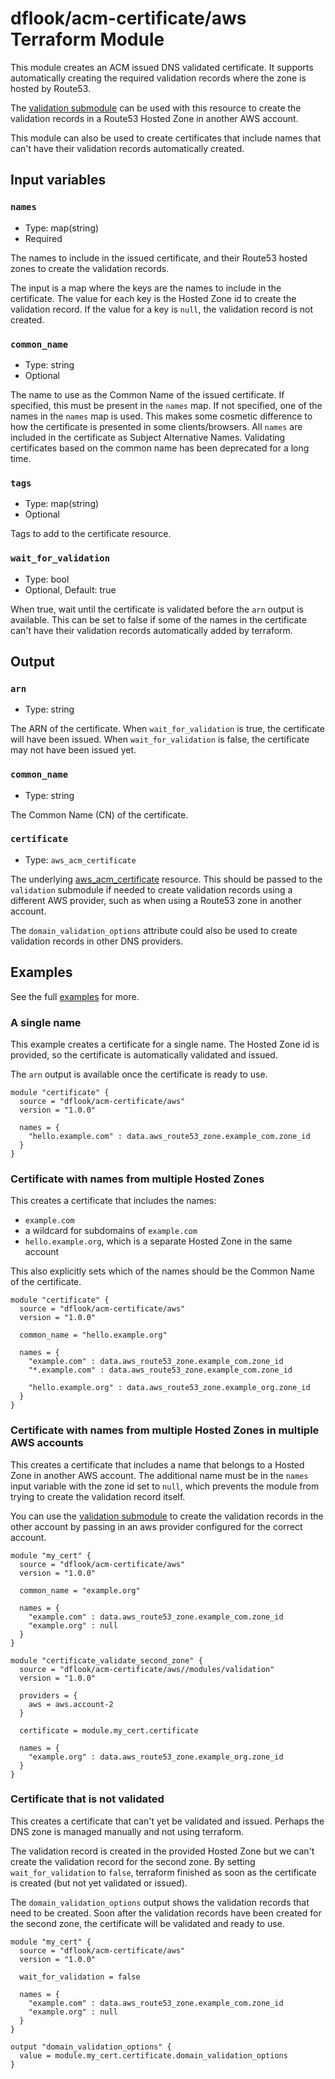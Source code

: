 # dflook/acm-certificate/aws Terraform Module

This module creates an ACM issued DNS validated certificate.
It supports automatically creating the required validation records where the zone is hosted by Route53.

The [validation submodule](https://registry.terraform.io/modules/dflook/acm-certificate/aws/latest/submodules/validation) can be used with this resource to create the validation records in a Route53 Hosted Zone in another AWS account.

This module can also be used to create certificates that include names that can't have their validation records automatically created.

## Input variables

### `names`

- Type: map(string)
- Required

The names to include in the issued certificate, and their Route53 hosted zones to create the validation records.

The input is a map where the keys are the names to include in the certificate. The value for each key is the Hosted Zone id to create the validation record.
If the value for a key is `null`, the validation record is not created.

### `common_name`

- Type: string
- Optional

The name to use as the Common Name of the issued certificate. If specified, this must be present in the `names` map. If not specified, one of the names in the `names` map is used.
This makes some cosmetic difference to how the certificate is presented in some clients/browsers. All `names` are included in the certificate as Subject Alternative Names.
Validating certificates based on the common name has been deprecated for a long time.

### `tags`

- Type: map(string)
- Optional

Tags to add to the certificate resource.

### `wait_for_validation`

- Type: bool
- Optional, Default: true

When true, wait until the certificate is validated before the `arn` output is available.
This can be set to false if some of the names in the certificate can't have their validation records automatically added by terraform.

## Output

### `arn`

- Type: string

The ARN of the certificate. When `wait_for_validation` is true, the certificate will have been issued.
When `wait_for_validation` is false, the certificate may not have been issued yet.

### `common_name`

- Type: string

The Common Name (CN) of the certificate.

### `certificate`

- Type: `aws_acm_certificate`

The underlying [aws_acm_certificate](https://registry.terraform.io/providers/hashicorp/aws/latest/docs/resources/acm_certificate) resource. 
This should be passed to the `validation` submodule if needed to create validation records using a different AWS provider, such as when using a Route53 zone in another account.

The `domain_validation_options` attribute could also be used to create validation records in other DNS providers.

## Examples

See the full [examples](https://github.com/dflook/terraform-aws-acm-certificate/tree/main/examples) for more.

### A single name

This example creates a certificate for a single name.
The Hosted Zone id is provided, so the certificate is automatically validated and issued.

The `arn` output is available once the certificate is ready to use.

```hcl
module "certificate" {
  source = "dflook/acm-certificate/aws"
  version = "1.0.0"

  names = {
    "hello.example.com" : data.aws_route53_zone.example_com.zone_id
  }
}
```

### Certificate with names from multiple Hosted Zones

This creates a certificate that includes the names:
  - `example.com`
  - a wildcard for subdomains of `example.com`
  - `hello.example.org`, which is a separate Hosted Zone in the same account

This also explicitly sets which of the names should be the Common Name of the certificate.

```hcl
module "certificate" {
  source = "dflook/acm-certificate/aws"
  version = "1.0.0"

  common_name = "hello.example.org"
  
  names = {
    "example.com" : data.aws_route53_zone.example_com.zone_id
    "*.example.com" : data.aws_route53_zone.example_com.zone_id

    "hello.example.org" : data.aws_route53_zone.example_org.zone_id
  }
}
```

### Certificate with names from multiple Hosted Zones in multiple AWS accounts

This creates a certificate that includes a name that belongs to a Hosted Zone in another AWS account.
The additional name must be in the `names` input variable with the zone id set to `null`, which prevents the module from trying to create the validation record itself.

You can use the [validation submodule](https://registry.terraform.io/modules/dflook/acm-certificate/aws/latest/submodules/validation) to create the validation records in the other account by passing in an aws provider configured for the correct account.

```hcl
module "my_cert" {
  source = "dflook/acm-certificate/aws"
  version = "1.0.0"

  common_name = "example.org"
  
  names = {
    "example.com" : data.aws_route53_zone.example_com.zone_id
    "example.org" : null
  }
}

module "certificate_validate_second_zone" {
  source = "dflook/acm-certificate/aws//modules/validation"
  version = "1.0.0"

  providers = {
    aws = aws.account-2
  }

  certificate = module.my_cert.certificate

  names = {
    "example.org" : data.aws_route53_zone.example_org.zone_id
  }
}
```

### Certificate that is not validated

This creates a certificate that can't yet be validated and issued. Perhaps the DNS zone is managed manually and not using terraform.

The validation record is created in the provided Hosted Zone but we can't create the validation record for the second zone.
By setting `wait_for_validation` to `false`, terraform finished as soon as the certificate is created (but not yet validated or issued).

The `domain_validation_options` output shows the validation records that need to be created.
Soon after the validation records have been created for the second zone, the certificate will be validated and ready to use.

```hcl
module "my_cert" {
  source = "dflook/acm-certificate/aws"
  version = "1.0.0"
  
  wait_for_validation = false
  
  names = {
    "example.com" : data.aws_route53_zone.example_com.zone_id    
    "example.org" : null
  }
}

output "domain_validation_options" {
  value = module.my_cert.certificate.domain_validation_options
}
```
